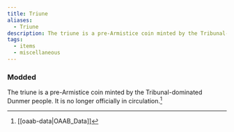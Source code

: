 ```yaml
---
title: Triune
aliases:
  - Triune
description: The triune is a pre-Armistice coin minted by the Tribunal-dominated Dunmer people.
tags:
  - items
  - miscellaneous
---
```

### Modded
The triune is a pre-Armistice coin minted by the Tribunal-dominated Dunmer people. It is no longer officially in circulation.[^1]

[^1]: [[oaab-data|OAAB_Data]]